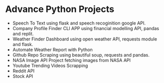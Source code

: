 # Advance Python Projects

- Speech To Text using flask and speech recoginition google API.
- Company Profile Finder CLI APP using financial modelling API, pandas and replit.
- Weather Finder Dashboard using open weather API, requests module and flask.
- Automate Weather Report with Python
- Github Repo Scraping using beautiful soup, requests and pandas.
- NASA Image API Project fetching images from NASA API
- Youtube Trending Videos Scrapping
- Reddit API
- Stock API

 
